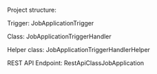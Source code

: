 Project structure:

Trigger: JobApplicationTrigger 

Class: JobApplicationTriggerHandler

Helper class: JobApplicationTriggerHandlerHelper

REST API Endpoint: RestApiClassJobApplication
